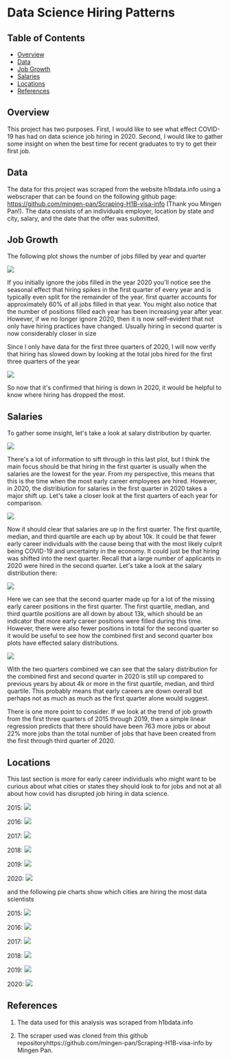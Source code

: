 # Data Science Hiring Patterns

## Table of Contents
* [Overview](#overview)
* [Data](#Data)
* [Job Growth](#Job-Growth)
* [Salaries](#Salaries)
* [Locations](#Locations)
* [References](#References)

## Overview

This project has two purposes. First, I would like to see what effect COVID-19 has had on data science job hiring in 2020. Second, I would like to gather some insight on when the best time for recent graduates to try to get their first job.

## Data

The data for this project was scraped from the website h1bdata.info using a webscraper that can be found on the following github page: https://github.com/mingen-pan/Scraping-H1B-visa-info (Thank you Mingen Pan!). The data consists of an individuals employer, location by state and city, salary, and the date that the offer was submitted.

## Job Growth

The following plot shows the number of jobs filled by year and quarter

![](images/barChartJobsFilledByYearAndQuarter.png)

If you initially ignore the jobs filled in the year 2020 you'll notice see the seasonal effect that hiring spikes in the first quarter of every year and is typically even split for the remainder of the year. first quarter accounts for approximately 60% of all jobs filled in that year. You might also notice that the number of positions filled each year has been increasing year after year. However, if we no longer ignore 2020, then it is now self-evident that not only have hiring practices have changed. Usually hiring in second quarter is now considerably closer in size

Since I only have data for the first three quarters of 2020, I will now verify that hiring has slowed down by looking at the total jobs hired for the first three quarters of the year

![](images/barCharJobsFilledByYearQ1throughQ3.png)

So now that it's confirmed that hiring is down in 2020, it would be helpful to know where hiring has dropped the most. 

## Salaries

To gather some insight, let's take a look at salary distribution by quarter.

![](images/boxPlotSalariesByYearAndQuarter.png)

There's a lot of information to sift through in this last plot, but I think the main focus should be that hiring in the first quarter is usually when the salaries are the lowest for the year. From my perspective, this means that this is the time when the most early career employees are hired. However, in 2020, the distribiution for salaries in the first quarter in 2020 takes a major shift up. Let's take a closer look at the first quarters of each year for comparison.

![](images/boxPlotSalaryByYearAndQ1.png)

Now it should clear that salaries are up in the first quarter. The first quartile, median, and third quartile are each up by about 10k. It could be that fewer early career individuals with the cause being that with the most likely culprit being COVID-19 and uncertainty in the economy. It could just be that hiring was shifted into the next quarter. Recall that a large number of applicants in 2020 were hired in the second quarter. Let's take a look at the salary distribution there:

![](images/boxPlotSalariesByYearAndQ2.png)

Here we can see that the second quarter made up for a lot of the missing early career positions in the first quarter. The first quartile, median, and third quartile positions are all down by about 13k, which should be an indicator that more early career positions were filled during this time. However, there were also fewer positions in total for the second quarter so it would be useful to see how the combined first and second quarter box plots have effected salary distributions.

![](images/boxPlotSalaryByQ1throughQ2.png)

With the two quarters combined we can see that the salary distribution for the combined first and second quarter in 2020 is still up compared to previous years by about 4k or more in the first quartile, median, and third quartile. This probably means that early careers are down overall but perhaps not as much as much as the first quarter alone would suggest.

There is one more point to consider. If we look at the trend of job growth from the first three quarters of 2015 through 2019, then a simple linear regression predicts that there should have been 763 more jobs or about 22% more jobs than the total number of jobs that have been created from the first through third quarter of 2020.

## Locations

This last section is more for early career individuals who might want to be curious about what cities or states they should look to for jobs and not at all about how covid has disrupted job hiring in data science. 

2015:
![](images/pieChartLocations2015.png)

2016:
![](images/pieChartLocations2016.png)

2017:
![](images/pieChartLocations2017.png)

2018:
![](images/pieChartLocations2018.png)

2019:
![](images/pieChartLocations2019.png)

2020:
![](images/pieChartLocations2020.png)

and the following pie charts show which cities are hiring the most data scientists

2015:
![](images/pieChartCities2015.png)

2016:
![](images/pieChartCities2016.png)

2017:
![](images/pieChartCities2017.png)

2018:
![](images/pieChartCities2018.png)

2019:
![](images/pieChartCities2019.png)

2020:
![](images/pieChartCities2020.png)

## References

1. The data used for this analysis was scraped from h1bdata.info

2. The scraper used was cloned from this github repositoryhttps://github.com/mingen-pan/Scraping-H1B-visa-info by Mingen Pan.